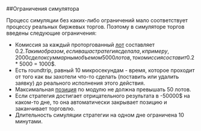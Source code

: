 ##Ограничения симулятора

Процесс симуляции без каких-либо ограничений мало соответствует процессу реальных биржевых торгов. Поэтому в симуляторе торгов введены следующие ограничения:
- Комиссия за каждый проторгованный [лот](../terms.md#lot) составляет 0.2$. Таким образом, если ваша стратегия сделала, к примеру, 2000 сделок суммарным объемом 5000 лотов, то комиссия составит 0.2$ * 5000 = 1000$.
- Есть roundtrip, равный 10 микросекундам - время, которое проходит от того как вы захотели что-то сделать (поставить или удалить заявку) до реального исполнения этого действия.
- Максимальная [позиция](../terms.md#position) по модулю не должна превышать 50 лотов.
- Если стратегия достигает отрицательного результата в -50000$ на каком-то дне, то она автоматически закрывает позицию и заканчивает торговлю.
- Длительность симуляции стратегии на одном дне ограничена 10 минутами.

